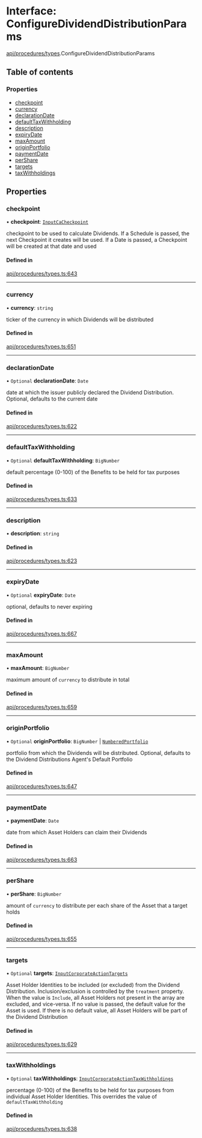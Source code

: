 # Interface: ConfigureDividendDistributionParams

[api/procedures/types](../wiki/api.procedures.types).ConfigureDividendDistributionParams

## Table of contents

### Properties

- [checkpoint](../wiki/api.procedures.types.ConfigureDividendDistributionParams#checkpoint)
- [currency](../wiki/api.procedures.types.ConfigureDividendDistributionParams#currency)
- [declarationDate](../wiki/api.procedures.types.ConfigureDividendDistributionParams#declarationdate)
- [defaultTaxWithholding](../wiki/api.procedures.types.ConfigureDividendDistributionParams#defaulttaxwithholding)
- [description](../wiki/api.procedures.types.ConfigureDividendDistributionParams#description)
- [expiryDate](../wiki/api.procedures.types.ConfigureDividendDistributionParams#expirydate)
- [maxAmount](../wiki/api.procedures.types.ConfigureDividendDistributionParams#maxamount)
- [originPortfolio](../wiki/api.procedures.types.ConfigureDividendDistributionParams#originportfolio)
- [paymentDate](../wiki/api.procedures.types.ConfigureDividendDistributionParams#paymentdate)
- [perShare](../wiki/api.procedures.types.ConfigureDividendDistributionParams#pershare)
- [targets](../wiki/api.procedures.types.ConfigureDividendDistributionParams#targets)
- [taxWithholdings](../wiki/api.procedures.types.ConfigureDividendDistributionParams#taxwithholdings)

## Properties

### checkpoint

• **checkpoint**: [`InputCaCheckpoint`](../wiki/api.entities.Asset.Checkpoints.types#inputcacheckpoint)

checkpoint to be used to calculate Dividends. If a Schedule is passed, the next Checkpoint it creates will be used.
  If a Date is passed, a Checkpoint will be created at that date and used

#### Defined in

[api/procedures/types.ts:643](https://github.com/PolymeshAssociation/polymesh-sdk/blob/339b7503/src/api/procedures/types.ts#L643)

___

### currency

• **currency**: `string`

ticker of the currency in which Dividends will be distributed

#### Defined in

[api/procedures/types.ts:651](https://github.com/PolymeshAssociation/polymesh-sdk/blob/339b7503/src/api/procedures/types.ts#L651)

___

### declarationDate

• `Optional` **declarationDate**: `Date`

date at which the issuer publicly declared the Dividend Distribution. Optional, defaults to the current date

#### Defined in

[api/procedures/types.ts:622](https://github.com/PolymeshAssociation/polymesh-sdk/blob/339b7503/src/api/procedures/types.ts#L622)

___

### defaultTaxWithholding

• `Optional` **defaultTaxWithholding**: `BigNumber`

default percentage (0-100) of the Benefits to be held for tax purposes

#### Defined in

[api/procedures/types.ts:633](https://github.com/PolymeshAssociation/polymesh-sdk/blob/339b7503/src/api/procedures/types.ts#L633)

___

### description

• **description**: `string`

#### Defined in

[api/procedures/types.ts:623](https://github.com/PolymeshAssociation/polymesh-sdk/blob/339b7503/src/api/procedures/types.ts#L623)

___

### expiryDate

• `Optional` **expiryDate**: `Date`

optional, defaults to never expiring

#### Defined in

[api/procedures/types.ts:667](https://github.com/PolymeshAssociation/polymesh-sdk/blob/339b7503/src/api/procedures/types.ts#L667)

___

### maxAmount

• **maxAmount**: `BigNumber`

maximum amount of `currency` to distribute in total

#### Defined in

[api/procedures/types.ts:659](https://github.com/PolymeshAssociation/polymesh-sdk/blob/339b7503/src/api/procedures/types.ts#L659)

___

### originPortfolio

• `Optional` **originPortfolio**: `BigNumber` \| [`NumberedPortfolio`](../wiki/api.entities.NumberedPortfolio.NumberedPortfolio)

portfolio from which the Dividends will be distributed. Optional, defaults to the Dividend Distributions Agent's Default Portfolio

#### Defined in

[api/procedures/types.ts:647](https://github.com/PolymeshAssociation/polymesh-sdk/blob/339b7503/src/api/procedures/types.ts#L647)

___

### paymentDate

• **paymentDate**: `Date`

date from which Asset Holders can claim their Dividends

#### Defined in

[api/procedures/types.ts:663](https://github.com/PolymeshAssociation/polymesh-sdk/blob/339b7503/src/api/procedures/types.ts#L663)

___

### perShare

• **perShare**: `BigNumber`

amount of `currency` to distribute per each share of the Asset that a target holds

#### Defined in

[api/procedures/types.ts:655](https://github.com/PolymeshAssociation/polymesh-sdk/blob/339b7503/src/api/procedures/types.ts#L655)

___

### targets

• `Optional` **targets**: [`InputCorporateActionTargets`](../wiki/types#inputcorporateactiontargets)

Asset Holder Identities to be included (or excluded) from the Dividend Distribution. Inclusion/exclusion is controlled by the `treatment`
  property. When the value is `Include`, all Asset Holders not present in the array are excluded, and vice-versa. If no value is passed,
  the default value for the Asset is used. If there is no default value, all Asset Holders will be part of the Dividend Distribution

#### Defined in

[api/procedures/types.ts:629](https://github.com/PolymeshAssociation/polymesh-sdk/blob/339b7503/src/api/procedures/types.ts#L629)

___

### taxWithholdings

• `Optional` **taxWithholdings**: [`InputCorporateActionTaxWithholdings`](../wiki/types#inputcorporateactiontaxwithholdings)

percentage (0-100) of the Benefits to be held for tax purposes from individual Asset Holder Identities.
  This overrides the value of `defaultTaxWithholding`

#### Defined in

[api/procedures/types.ts:638](https://github.com/PolymeshAssociation/polymesh-sdk/blob/339b7503/src/api/procedures/types.ts#L638)

